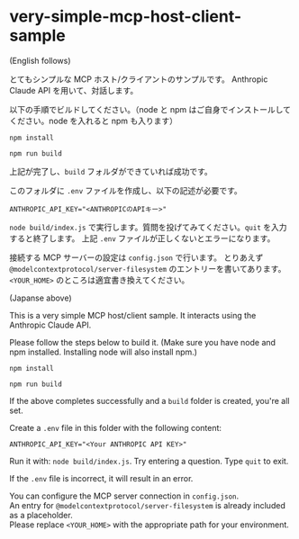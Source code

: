 # very-simple-mcp-host-client-sample
(English follows)

とてもシンプルな MCP ホスト/クライアントのサンプルです。
Anthropic Claude API を用いて、対話します。

以下の手順でビルドしてください。（node と npm はご自身でインストールしてください。node を入れると npm も入ります）

`npm install`

`npm run build`

上記が完了し、`build` フォルダができていれば成功です。

このフォルダに `.env` ファイルを作成し、以下の記述が必要です。

```
ANTHROPIC_API_KEY="<ANTHROPICのAPIキー>"
```

`node build/index.js` で実行します。質問を投げてみてください。`quit` を入力すると終了します。
上記 `.env` ファイルが正しくないとエラーになります。

接続する MCP サーバーの設定は `config.json` で行います。
とりあえず `@modelcontextprotocol/server-filesystem` のエントリーを書いてあります。
`<YOUR_HOME>` のところは適宜書き換えてください。


(Japanse above)

This is a very simple MCP host/client sample.
It interacts using the Anthropic Claude API.

Please follow the steps below to build it. (Make sure you have node and npm installed. Installing node will also install npm.)

`npm install`

`npm run build`

If the above completes successfully and a `build` folder is created, you're all set.

Create a `.env` file in this folder with the following content:

```
ANTHROPIC_API_KEY="<Your ANTHROPIC API KEY>"
```

Run it with: `node build/index.js`. Try entering a question. Type `quit` to exit.

If the `.env` file is incorrect, it will result in an error.

You can configure the MCP server connection in `config.json`.  
An entry for `@modelcontextprotocol/server-filesystem` is already included as a placeholder.  
Please replace `<YOUR_HOME>` with the appropriate path for your environment.

